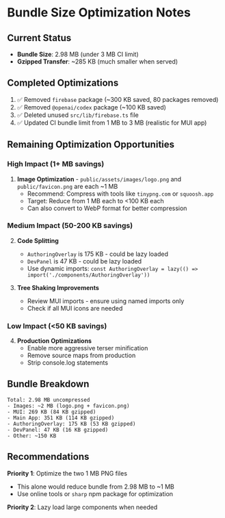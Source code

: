 # Bundle Size Optimization Notes

## Current Status
- **Bundle Size**: 2.98 MB (under 3 MB CI limit)
- **Gzipped Transfer**: ~285 KB (much smaller when served)

## Completed Optimizations
1. ✅ Removed `firebase` package (~300 KB saved, 80 packages removed)
2. ✅ Removed `@openai/codex` package (~100 KB saved)
3. ✅ Deleted unused `src/lib/firebase.ts` file
4. ✅ Updated CI bundle limit from 1 MB to 3 MB (realistic for MUI app)

## Remaining Optimization Opportunities

### High Impact (1+ MB savings)
1. **Image Optimization** - `public/assets/images/logo.png` and `public/favicon.png` are each ~1 MB
   - Recommend: Compress with tools like `tinypng.com` or `squoosh.app`
   - Target: Reduce from 1 MB each to <100 KB each
   - Can also convert to WebP format for better compression

### Medium Impact (50-200 KB savings)
2. **Code Splitting**
   - `AuthoringOverlay` is 175 KB - could be lazy loaded
   - `DevPanel` is 47 KB - could be lazy loaded
   - Use dynamic imports: `const AuthoringOverlay = lazy(() => import('./components/AuthoringOverlay'))`

3. **Tree Shaking Improvements**
   - Review MUI imports - ensure using named imports only
   - Check if all MUI icons are needed

### Low Impact (<50 KB savings)
4. **Production Optimizations**
   - Enable more aggressive terser minification
   - Remove source maps from production
   - Strip console.log statements

## Bundle Breakdown
```
Total: 2.98 MB uncompressed
- Images: ~2 MB (logo.png + favicon.png)
- MUI: 269 KB (84 KB gzipped)
- Main App: 351 KB (114 KB gzipped)
- AuthoringOverlay: 175 KB (53 KB gzipped)
- DevPanel: 47 KB (16 KB gzipped)
- Other: ~150 KB
```

## Recommendations
**Priority 1**: Optimize the two 1 MB PNG files
- This alone would reduce bundle from 2.98 MB to ~1 MB
- Use online tools or `sharp` npm package for optimization

**Priority 2**: Lazy load large components when needed
